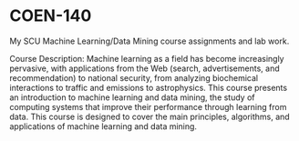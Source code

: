 # COEN-140

My SCU Machine Learning/Data Mining course assignments and lab work.

Course Description: Machine learning as a field has become increasingly pervasive, with applications from the Web (search, advertisements, and recommendation) to national security, from analyzing biochemical interactions to traffic and emissions to astrophysics. This course presents an introduction to machine learning and data mining, the study of computing systems that improve their performance through learning from data. This course is designed to cover the main principles, algorithms, and applications of machine learning and data mining.
